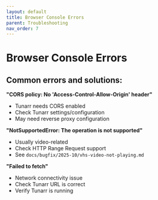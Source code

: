 ```yaml
---
layout: default
title: Browser Console Errors
parent: Troubleshooting
nav_order: 7
---
```


# Browser Console Errors

## Common errors and solutions:

**"CORS policy: No 'Access-Control-Allow-Origin' header"**
- Tunarr needs CORS enabled
- Check Tunarr settings/configuration
- May need reverse proxy configuration

**"NotSupportedError: The operation is not supported"**
- Usually video-related
- Check HTTP Range Request support
- See `docs/bugfix/2025-10/vhs-video-not-playing.md`

**"Failed to fetch"**
- Network connectivity issue
- Check Tunarr URL is correct
- Verify Tunarr is running